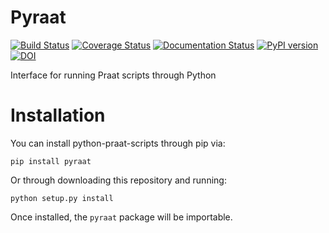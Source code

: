 Pyraat
======

[![Build Status](https://travis-ci.org/mmcauliffe/python-praat-scripts.svg?branch=master)](https://travis-ci.org/mmcauliffe/pyraat)
[![Coverage Status](https://coveralls.io/repos/mmcauliffe/python-praat-scripts/badge.svg)](https://coveralls.io/r/mmcauliffe/pyraat)
[![Documentation Status](https://readthedocs.org/projects/pyraat/badge/?version=latest)](http://pyraat.readthedocs.io/en/latest/?badge=latest)
[![PyPI version](https://badge.fury.io/py/python-praat-scripts.svg)](https://badge.fury.io/py/pyraat)
[![DOI](https://zenodo.org/badge/7311987.svg)](https://zenodo.org/badge/latestdoi/7311987)

Interface for running Praat scripts through Python

Installation
============

You can install python-praat-scripts through pip via:

```
pip install pyraat
```

Or through downloading this repository and running:

```
python setup.py install
```

Once installed, the `pyraat` package will be importable.
